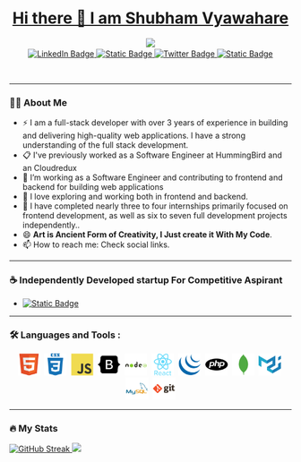 <h1 align="center" style="color:blue"><a href="">Hi there 👋 I am Shubham Vyawahare</a></h1>
<div id="header" align="center" >
  <img src="https://shubhamvv611.github.io/Portfolio-Shubhamvv611/img/cartoon-trans.png" width="100"  />
  <div id="badges">
  <a href="https://www.linkedin.com/in/shubhamvv611/">
    <img src="https://img.shields.io/badge/LinkedIn-blue?style=for-the-badge&logo=linkedin&logoColor=whit" alt="LinkedIn Badge"/>
  </a>
    <a href="https://www.dompsc.com/">
    <img alt="Static Badge" src="https://img.shields.io/badge/DoMpsc-blue?style=for-the-badge&logo=portfolio&label=Founder&color=Green&link=https%3A%2F%2Fwww.dompsc.com%2F" alt="dompsc">

  </a>

  <a href="https://twitter.com/shubhamvv611">
    <img src="https://img.shields.io/badge/Twitter-blue?style=for-the-badge&logo=twitter&logoColor=white" alt="Twitter Badge"/>
  </a>
  <a href="https://shubhamvv611.github.io/Portfolio-Shubhamvv611/">
<img alt="Static Badge" src="https://img.shields.io/badge/Portfolio-red?style=for-the-badge&logo=link&logoColor=white&labelColor=red&color=red&link=https%3A%2F%2Fshubhamvv611.github.io%2FPortfolio-Shubhamvv611%2F"></a>
</div>
<p><img src="https://komarev.com/ghpvc/?username=shubhamvv611&style=for-the-badge&color=orange" alt=""/></p>
</div>

---
### :man_technologist: About Me 
- :zap: I am a full-stack developer with over 3 years of experience in building and delivering high-quality web applications. I have a strong understanding of the full stack development.
- 📋 I've previously worked as a Software Engineer at HummingBird and an Cloudredux
-  🤔 I’m working as a Software Engineer and contributing to frontend and backend for building web applications
-  🧭 I love exploring and working both in frontend and backend.
-  🎒 I have completed nearly three to four internships primarily focused on frontend development, as well as six to seven full development projects independently..
-  😄 **Art is Ancient Form of Creativity, I Just create it With My Code**.
-  📫 How to reach me: Check social links.
---
### ☕ Independently Developed startup For Competitive Aspirant
- <a href="https://www.dompsc.com/">
    <img alt="Static Badge" src="https://img.shields.io/badge/DoMpsc-blue?style=for-the-badge&logo=portfolio&label=Founder&color=Green&link=https%3A%2F%2Fwww.dompsc.com%2F" alt="dompsc">
  </a>


---
### :hammer_and_wrench: Languages and Tools :
<div align="center">
    <img src="https://github.com/devicons/devicon/blob/master/icons/html5/html5-original.svg" title="HTML5" alt="HTML" width="40" height="40"/>&nbsp;
    <img src="https://github.com/devicons/devicon/blob/master/icons/css3/css3-plain-wordmark.svg"  title="CSS3" alt="CSS" width="40" height="40"/>&nbsp;
    <img src="https://github.com/devicons/devicon/blob/master/icons/javascript/javascript-original.svg" title="JavaScript" alt="JavaScript" width="40" height="40"/>&nbsp
      <img src="https://github.com/devicons/devicon/blob/master/icons/bootstrap/bootstrap-plain.svg" title="Bootstrap" alt="Bootstrap" width="40" height="40"/>&nbsp  
  <img src="https://github.com/devicons/devicon/blob/master/icons/nodejs/nodejs-original-wordmark.svg" title="NodeJS" alt="NodeJS" width="40" height="40"/>&nbsp;
  <img src="https://github.com/devicons/devicon/blob/master/icons/react/react-original-wordmark.svg" title="React" alt="React" width="40" height="40"/>&nbsp;
    <img src="https://github.com/devicons/devicon/blob/master/icons/jquery/jquery-plain.svg" title="React" alt="React" width="40" height="40"/>&nbsp;  
    <img src="https://github.com/devicons/devicon/blob/master/icons/php/php-plain.svg" title="PHP" alt="PHP" width="40" height="40"/>&nbsp;
      <img src="https://github.com/devicons/devicon/blob/master/icons/mongodb/mongodb-plain.svg" title="MongoDb" alt="MongoDB" width="40" height="40"/>&nbsp;
  <img src="https://github.com/devicons/devicon/blob/master/icons/materialui/materialui-original.svg" title="Material UI" alt="Material UI" width="40" height="40"/>&nbsp;
  <img src="https://github.com/devicons/devicon/blob/master/icons/mysql/mysql-original-wordmark.svg" title="MySQL"  alt="MySQL" width="40" height="40"/>&nbsp;
  <img src="https://github.com/devicons/devicon/blob/master/icons/git/git-original-wordmark.svg" title="Git" **alt="Git" width="40" height="40"/>
</div>

---

### :fire: My Stats 
<a href="https://git.io/streak-stats">
    <img  src="https://github-readme-streak-stats.herokuapp.com?user=shubhamvv611&theme=github-dark-blue&hide_border=true&border_radius=15&date_format=M%20j%5B%2C%20Y%5D&card_width=600"       alt="GitHub Streak" />
</a>
<a href="https://github.com/shubhamvv611/convoychat">
  <img src="https://github-readme-stats.vercel.app/api/top-langs?username=shubhamvv611&theme=github-dark-blue&hide_border=true&border_radius=15&langs_count=8&card_width=400" />
</a>



  
<!--
**shubhamvv611/shubhamvv611** is a ✨ _special_ ✨ repository because its `README.md` (this file) appears on your GitHub profile.

Here are some ideas to get you started:

- 🔭 I’m currently working on ...
- 🌱 I’m currently learning ...
- 👯 I’m looking to collaborate on ...
- 🤔 I’m looking for help with ...
- 💬 Ask me about ...
- 📫 How to reach me: ...
- 😄 Pronouns: ...
- ⚡ Fun fact: ...
-->
